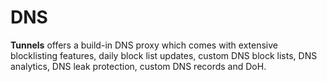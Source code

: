 # DNS

**Tunnels** offers a build-in DNS proxy which comes with extensive blocklisting features, 
daily block list updates, custom DNS block lists, DNS analytics, DNS leak protection, custom DNS records and DoH.
